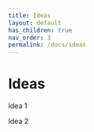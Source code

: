```yaml
---
title: Ideas
layout: default
has_children: true
nav_order: 3
permalink: /docs/ideas
---
```


# Ideas

Idea 1

Idea 2